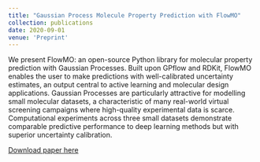 ```yaml
---
title: "Gaussian Process Molecule Property Prediction with FlowMO"
collection: publications
date: 2020-09-01
venue: 'Preprint' 
---
```

We present FlowMO: an open-source Python library for molecular property prediction with Gaussian Processes. Built upon GPflow and RDKit, FlowMO enables the user to make predictions with well-calibrated uncertainty estimates, an output central to active learning and molecular design applications. Gaussian Processes are particularly attractive for modelling small molecular datasets, a characteristic of many real-world virtual screening campaigns where high-quality experimental data is scarce. Computational experiments across three small datasets demonstrate comparable predictive performance to deep learning methods but with superior uncertainty calibration.

[Download paper here](http://henrymoss.github.io/files/FlowMO.pdf)

